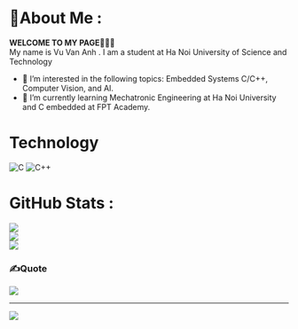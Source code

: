 # 💫About Me :
**WELCOME TO MY PAGE**👋👋👋 \
 My name is Vu Van Anh . I am a student at Ha Noi University of Science and Technology  
- 👀 I’m interested in the following topics: Embedded Systems C/C++, Computer Vision, and AI.
- 🌱 I’m currently learning Mechatronic Engineering at Ha Noi University and C embedded at FPT Academy.

# Technology
![C](https://img.shields.io/badge/c-%2300599C.svg?style=for-the-badge&logo=c&logoColor=white) ![C++](https://img.shields.io/badge/c++-%2300599C.svg?style=for-the-badge&logo=c%2B%2B&logoColor=white)
# GitHub Stats :
![](https://github-readme-stats.vercel.app/api?username=vvanh2102&theme=default&hide_border=false&include_all_commits=false&count_private=false)<br/>
![](https://github-readme-streak-stats.herokuapp.com/?user=vvanh2102&theme=default&hide_border=false)<br/>
![](https://github-readme-stats.vercel.app/api/top-langs/?username=vvanh2102&theme=default&hide_border=false&include_all_commits=false&count_private=false&layout=compact)

### ✍️Quote
![](https://quotes-github-readme.vercel.app/api?type=horizontal&theme=light)

---
[![](https://visitcount.itsvg.in/api?id=vvanh2102&icon=0&color=0)](https://visitcount.itsvg.in)

